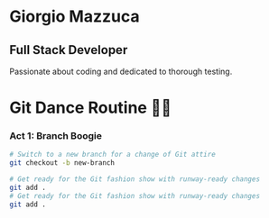# Giorgio Mazzuca
## Full Stack Developer

Passionate about coding and dedicated to thorough testing.


# Git Dance Routine 💃🔄

### Act 1: Branch Boogie
```bash
# Switch to a new branch for a change of Git attire
git checkout -b new-branch

# Get ready for the Git fashion show with runway-ready changes
git add .
# Get ready for the Git fashion show with runway-ready changes
git add .
